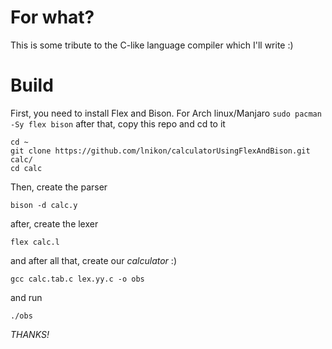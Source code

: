 # For what?
This is some tribute to the C-like language compiler which I'll write :)

# Build
First, you need to install Flex and Bison.
For Arch linux/Manjaro
```sudo pacman -Sy flex bison```
after that, copy this repo and cd to it

```
cd ~
git clone https://github.com/lnikon/calculatorUsingFlexAndBison.git calc/
cd calc
```
Then, create the parser

```
bison -d calc.y
```

after, create the lexer

```
flex calc.l
```

and after all that, create our *calculator* :)

```
gcc calc.tab.c lex.yy.c -o obs
```

and run

```
./obs
```

*THANKS!*

